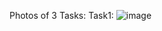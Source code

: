 Photos of 3 Tasks:
Task1:
![image](https://github.com/srikanth30510/FrontEnd_2100030510/assets/110710256/b5aa4fa0-27c0-4595-bb99-3253835ef0b7)
